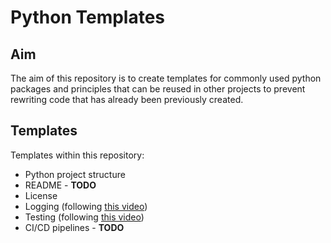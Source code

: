 # Python Templates

## Aim

The aim of this repository is to create templates for commonly used python packages and principles that can be reused in other projects to prevent rewriting code that has already been previously created.

## Templates

Templates within this repository:

* Python project structure
* README - **TODO**
* License
* Logging (following [this video](https://www.youtube.com/watch?v=9L77QExPmI0))
* Testing (following [this video](https://www.youtube.com/watch?v=DhUpxWjOhME&t))
* CI/CD pipelines - **TODO**
